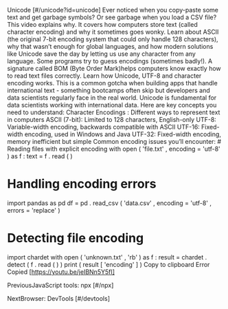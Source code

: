 Unicode [#/unicode?id=unicode] Ever noticed when you copy-paste some text and get garbage symbols? Or see garbage when you load a CSV file? This video explains why. It covers how computers store text (called character encoding) and why it sometimes goes wonky. Learn about ASCII (the original 7-bit encoding system that could only handle 128 characters), why that wasn’t enough for global languages, and how modern solutions like Unicode save the day by letting us use any character from any language. Some programs try to guess encodings (sometimes badly!). A signature called BOM (Byte Order Mark)helps computers know exactly how to read text files correctly. Learn how Unicode, UTF-8 and character encoding works. This is a common gotcha when building apps that handle international text - something bootcamps often skip but developers and data scientists regularly face in the real world. Unicode is fundamental for data scientists working with international data. Here are key concepts you need to understand: Character Encodings : Different ways to represent text in computers ASCII (7-bit): Limited to 128 characters, English-only UTF-8: Variable-width encoding, backwards compatible with ASCII UTF-16: Fixed-width encoding, used in Windows and Java UTF-32: Fixed-width encoding, memory inefficient but simple Common encoding issues you’ll encounter: # Reading files with explicit encoding
with open ( 'file.txt' , encoding = 'utf-8' ) as f :
text = f . read ( )

# Handling encoding errors
import pandas as pd
df = pd . read_csv ( 'data.csv' , encoding = 'utf-8' , errors = 'replace' )

# Detecting file encoding
import chardet
with open ( 'unknown.txt' , 'rb' ) as f :
result = chardet . detect ( f . read ( ) )
print ( result [ 'encoding' ] ) Copy to clipboard Error Copied [https://youtu.be/jeIBNn5Y5fI]

PreviousJavaScript tools: npx [#/npx]

NextBrowser: DevTools [#/devtools]